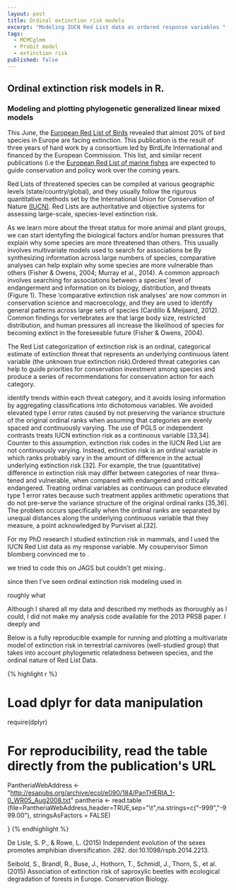```yaml
---
layout: post
title: Ordinal extinction risk models
excerpt: "Modeling IUCN Red List data as ordered response variables "
tags: 
  - MCMCglmm
  - Probit model
  - extinction risk
published: false
---
```





## Ordinal extinction risk models in R. 
### Modeling and plotting phylogenetic generalized linear mixed models

This June, the [European Red List of Birds](http://www.birdlife.org/europe-and-central-asia/european-red-list-birds-0) revealed that almost 20% of bird species in Europe are facing extinction. This publication is the result of three years of hard work by a consortium led by BirdLife International and financed by the European Commission. This list, and similar recent publications (i.e the [European Red List of marine fishes](http://www.theguardian.com/environment/2015/jun/03/40-of-europes-sharks-and-rays-face-extinction)  are expected to guide conservation and policy work over the coming years. 

Red Lists of threatened species can be compiled at various geographic levels (state/country/global), and they usually follow the rigurous quantitative methods set by the International Union for Conservation of Nature [(IUCN)](http://www.iucnredlist.org/). Red Lists are authoritative and objective systems for assessing large-scale, species-level extinction risk. 

As we learn more about the threat status for more animal and plant groups,  we can start  identyfing the biological factors and/or human pressures that explain why some species are more threatened than others. This usually involves multivariate models used to search for associations be
By synthesizing information across large numbers of species, comparative analyses can help explain why some species are more vulnerable than others (Fisher & Owens, 2004; Murray et al., 2014). A common approach involves searching for associations between a species’ level of endangerment and information on its biology, distribution, and threats (Figure 1). These ‘comparative extinction risk analyses’ are now common in conservation science and macroecology, and they are used to identify general patterns across large sets of species (Cardillo & Meijaard, 2012). Common findings for vertebrates are that large body size, restricted distribution, and human pressures all increase the likelihood of species for becoming extinct in the foreseeable future (Fisher & Owens, 2004).

The Red List categorization of extinction risk is an ordinal, categorical estimate of extinction threat that represents an underlying continuous latent variable (the unknown true extinction risk).Ordered threat categories can help to guide priorities for conservation investment among species and produce a series of recommendations for conservation action for each category. 

identify trends within each threat category, and it avoids losing information by aggregating classifications into dichotomous variables. We avoided elevated type I error
rates caused by not preserving the variance structure of the original ordinal ranks when assuming that categories are evenly spaced and continuously varying.
The use of PGLS or independent contrasts treats IUCN
extinction risk as a continuous variable [33,34]. Counter to
this assumption, extinction risk codes in the IUCN Red
List are not continuously varying. Instead, extinction risk is
an ordinal variable in which ranks probably vary in the
amount of difference in the actual underlying extinction
risk [32]. For example, the true (quantitative) difference in
extinction risk may differ between categories of near threa-tened and vulnerable, when compared with endangered
and critically endangered. Treating ordinal variables as continuous can produce elevated type 1 error rates because
such treatment applies arithmetic operations that do not pre-serve the variance structure of the original ordinal
ranks [35,36]. The problem occurs specifically when the
ordinal ranks are separated by unequal distances along the
underlying continuous variable that they measure, a point
acknowledged by Purviset al.[32].

For my PhD research I studied extinction risk in mammals, and I used the IUCN Red List data as my response variable. My cosupervisor Simon blomberg convinced me to .

we tried to code this on JAGS but couldn't get mixing..

since then I've seen ordinal extinction risk modeling used in 

roughly what

Although I shared all my data and described my methods as thoroughly as I could, I did not make my analysis code available for the 2013 PRSB paper. I deeply and

Below is a fully reproducible example for running and plotting a multivariate model of extinction risk in terrestrial carnivores (well-studied group) that takes into account phylogenetic relatedness between species, and the ordinal nature of Red List Data. 


{% highlight r %}

# Load dplyr for data manipulation
require(dplyr)

# For reproducibility, read the table directly from the publication's URL 
PantheriaWebAddress <- "http://esapubs.org/archive/ecol/e090/184/PanTHERIA_1-0_WR05_Aug2008.txt"
pantheria <- read.table (file=PantheriaWebAddress,header=TRUE,sep="\t",na.strings=c("-999","-999.00"),
                          stringsAsFactors = FALSE)


}
{% endhighlight %}



De Lisle, S. P., & Rowe, L. (2015) Independent evolution of the sexes promotes amphibian diversification. 282. doi:10.1098/rspb.2014.2213.

Seibold, S., Brandl, R., Buse, J., Hothorn, T., Schmidl, J., Thorn, S., et al. (2015) Association of extinction risk of saproxylic beetles with ecological degradation of forests in Europe. Conservation Biology.
